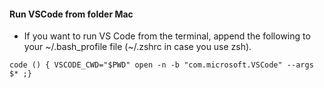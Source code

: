 #### Run VSCode from folder Mac
- If you want to run VS Code from the terminal, append the following to your ~/.bash_profile file (~/.zshrc in case you use zsh).

 `code () { VSCODE_CWD="$PWD" open -n -b "com.microsoft.VSCode" --args $* ;}`
